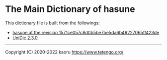 The Main Dictionary of hasune
=============================

This dictionary file is built from the followings:

- [hasune at the revision 1571ce057c8d0b5be7be5da6b49227065ff423de](https://github.com/tetengo/hasune)
- [UniDic 2.3.0](https://ccd.ninjal.ac.jp/unidic/)

---

Copyright (C) 2020-2022 kaoru  https://www.tetengo.org/
